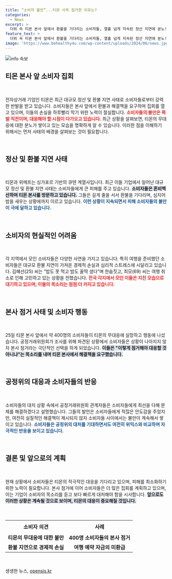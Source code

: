 ```yaml
---
title: “소비자 불만”...티몬 사옥 점거한 이유는?
categories:
  - News
excerpt: >
  더위 속 티몬 본사 앞에서 환불을 기다리는 소비자들, 열흘 넘게 지속된 정산 지연에 분노! 공정위 조사관과의 대치로 상황이 악화된 가운데, 소비자들은 티몬의 즉각적인 대응을 요구하며 점거 시위를 벌였다. 이들은 여행 예약 취소로 인한 피해를 호소하며 대안을 촉구하고 있다.
feature_text: >
  더위 속 티몬 본사 앞에서 환불을 기다리는 소비자들, 열흘 넘게 지속된 정산 지연에 분노! 공정위 조사관과의 대치로 상황이 악화된 가운데, 소비자들은 티몬의 즉각적인 대응을 요구하며 점거 시위를 벌였다. 이들은 여행 예약 취소로 인한 피해를 호소하며 대안을 촉구하고 있다.
image: 'https://www.behealthy4u.com/wp-content/uploads/2024/06/news.jpg'
---
```


<p><img src="https://www.behealthy4u.com/wp-content/uploads/2024/06/news.jpg" alt="info 속보" /></p>

<h2 data-ke-size="size26">티몬 본사 앞 소비자 집회</h2>

<p data-ke-size="size16">&nbsp;</p>

<p>전자상거래 기업인 티몬은 최근 대규모 정산 및 환불 지연 사태로 소비자들로부터 강력한 반발을 받고 있습니다. 소비자들은 본사 앞에서 환불과 해결책을 요구하며 집회를 열고 있으며, 이들의 손실을 하루빨리 막기 위한 노력이 절실합니다. <b><span style="color: #ee2323;">소비자들의 불만은 폭발 직전이며, 대응해야 할 시점이 다가오고 있습니다.</span></b> 최근 상황을 살펴보면, 티몬의 무대응에 대한 분노가 쌓이고 있는 모습을 명확하게 알 수 있습니다. 이러한 점을 이해하기 위해서는 먼저 사태의 배경을 살펴보는 것이 필요합니다.</p>

<p data-ke-size="size16">&nbsp;</p>

<h2 data-ke-size="size26">정산 및 환불 지연 사태</h2>

<p data-ke-size="size16">&nbsp;</p>

<p>티몬과 위메프는 싱가포르 기반의 큐텐 계열사입니다. 최근 이들 기업에서 일어난 대규모 정산 및 환불 지연 사태는 소비자들에게 큰 피해를 주고 있습니다. <b><span style="background-color: #21538527;">소비자들은 혼비백산하며 티몬 본사를 방문하고 있습니다.</span></b> 그들은 길게 줄을 서서 환불을 기다리며, 심지어 밤을 새우는 상황에까지 이르고 있습니다. <b><span style="color: #1a5490;">이런 상황이 지속되면서 피해 소비자들의 불만이 극에 달하고 있습니다.</span></b> </p>

<p data-ke-size="size16">&nbsp;</p>

<h2 data-ke-size="size26">소비자의 현실적인 어려움</h2>

<p data-ke-size="size16">&nbsp;</p>

<p>각 지역에서 모인 소비자들은 다양한 사연을 가지고 있습니다. 특히 여행을 준비했던 소비자들은 대규모 환불 지연이 가져온 경제적 손실과 심리적 스트레스에 시달리고 있습니다. 김혜선(25) 씨는 “밥도 못 먹고 밤도 꼴딱 샜다”며 한숨짓고, 최모(69) 씨는 여행 취소로 인해 고민하고 있는 상황을 전했습니다. <b><span style="color: #ee2323;">전국 각지에서 모인 이들은 지친 모습으로 대기하고 있으며, 이들의 목소리는 점점 더 커지고 있습니다.</span></b> </p>

<p data-ke-size="size16">&nbsp;</p>

<h2 data-ke-size="size26">본사 점거 사태 및 소비자 행동</h2>

<p data-ke-size="size16">&nbsp;</p>

<p>25일 티몬 본사 앞에서 약 400명의 소비자들이 티몬의 무대응에 실망하고 행동에 나섰습니다. 공정거래위원회가 조사를 위해 파견된 상황에서 소비자들은 상황이 나아지지 않자 본사 점거라는 극단적인 선택을 하게 되었습니다. <b><span style="background-color: #21538527;">이들은 "이렇게 점거해야 대응할 것 아니냐"는 목소리를 내며 티몬 본사에서 해결책을 요구했습니다.</span></b> </p>

<p data-ke-size="size16">&nbsp;</p>

<h2 data-ke-size="size26">공정위의 대응과 소비자들의 반응</h2>

<p data-ke-size="size16">&nbsp;</p>

<p>소비자들의 대치 상황 속에서 공정거래위원회 관계자들은 소비자들에게 최선을 다해 문제를 해결하겠다고 설명했습니다. 그들의 발언은 소비자들에게 적잖은 안도감을 주었지만, 여전히 실질적인 해결책이 제시되지 않자 소비자들 사이에서는 불만이 계속해서 쌓이고 있습니다. <b><span style="color: #1a5490;">소비자들은 공정위의 대처를 기대하면서도 여전히 위믹스와 비교하며 자극적인 반응을 보이고 있습니다.</span></b></p>

<p data-ke-size="size16">&nbsp;</p>

<h2 data-ke-size="size26">결론 및 앞으로의 계획</h2>

<p data-ke-size="size16">&nbsp;</p>

<p>현재 상황에서 소비자들은 티몬의 적극적인 대응을 기다리고 있으며, 피해를 최소화하기 위한 노력이 필요합니다. 본사 점거에 이어 소비자들은 더 많은 집회를 계획하고 있으며, 이는 기업이 소비자의 목소리를 듣고 보다 빠르게 대처해야 함을 시사합니다. <b><span style="background-color: #21538527;">앞으로도 이러한 상황은 계속될 것으로 보이며, 티몬의 대응이 중요해질 것입니다.</span></b></p>

<p data-ke-size="size16">&nbsp;</p>

<table style="width: 100%; border-collapse: collapse; margin-top: 20px;">
    <tr>
        <th style="text-align: center; height: 40px;"><b>소비자 의견</b></th>
        <th style="text-align: center; height: 40px;"><b>사례</b></th>
    </tr>
    <tr>
        <td style="text-align: center; height: 17px;"><b>티몬의 무대응에 대한 불만</b></td>
        <td style="text-align: center; height: 17px;"><b>400명 소비자들의 본사 점거</b></td>
    </tr>
    <tr>
        <td style="text-align: center; height: 17px;"><b>환불 지연으로 경제적 손실</b></td>
        <td style="text-align: center; height: 17px;"><b>여행 예약 자금의 미환급</b></td>
    </tr>
</table>

<p data-ke-size="size16">&nbsp;</p>
생생한 뉴스, <a href="https://opensis.kr" rel="dofollow">opensis.kr</a>


